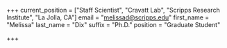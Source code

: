 +++
current_position = ["Staff Scientist", "Cravatt Lab", "Scripps Research Institute", "La Jolla, CA"]
email = "melissad@scripps.edu"
first_name = "Melissa"
last_name = "Dix"
suffix = "Ph.D."
position = "Graduate Student"

+++

